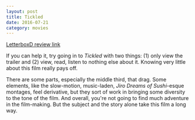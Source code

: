 ```yaml
---
layout: post
title: Tickled 
date: 2016-07-21
category: movies
---
```

 
[LetterboxD review link](http://letterboxd.com/samarthbhaskar/film/tickled/)

 If you can help it, try going in to <em>Tickled</em> with two things: (1) only view the trailer and (2) view, read, listen to nothing else about it. Knowing very little about this film really pays off. 

There are some parts, especially the middle third, that drag. Some elements, like the slow-motion, music-laden, <em>Jiro Dreams of Sushi</em>-esque montages, feel derivative, but they sort of work in bringing some diversity to the tone of the film. And overall, you're not going to find much adventure in the film-making. But the subject and the story alone take this film a long way. 
